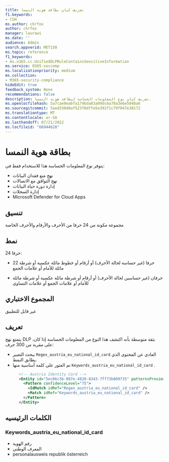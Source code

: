 ```yaml
---
title: تعريف كيان بطاقة هوية النمسا
f1.keywords:
- CSH
ms.author: chrfox
author: chrfox
manager: laurawi
ms.date: ''
audience: Admin
search.appverid: MET150
ms.topic: reference
f1_keywords:
- ms.o365.cc.UnifiedDLPRuleContainsSensitiveInformation
ms.service: O365-seccomp
ms.localizationpriority: medium
ms.collection:
- M365-security-compliance
hideEdit: true
feedback_system: None
recommendations: false
description: تعريف كيان نوع المعلومات الحساسة لبطاقة هوية النمسا.
ms.openlocfilehash: 5a7cae0eabfa179bda83a09dc6a70a3e6e5048a6
ms.sourcegitcommit: 5aed330d8af523f0dffe5e392f1c79f047e38172
ms.translationtype: MT
ms.contentlocale: ar-SA
ms.lasthandoff: 07/21/2022
ms.locfileid: "66944628"
---
```

# <a name="austria-identity-card"></a>بطاقة هوية النمسا

يتوفر نوع المعلومات الحساسة هذا للاستخدام فقط في:

- نهج منع فقدان البيانات
- نهج التوافق مع الاتصالات
- إدارة دورة حياة البيانات
- إدارة السجلات
- Microsoft Defender for Cloud Apps

## <a name="format"></a>تنسيق

مجموعة مكونة من 24 حرفا من الأحرف والأرقام والأحرف الخاصة

## <a name="pattern"></a>نمط

24 حرفا:

- 22 حرفا (غير حساسة لحالة الأحرف) أو أرقام أو خطوط مائلة عكسية أو شرطة مائلة للأمام أو علامات الجمع

- حرفان (غير حساسين لحالة الأحرف) أو أرقام أو شرطة مائلة عكسية أو شرطة مائلة للأمام أو علامات الجمع أو علامات التساوي

## <a name="checksum"></a>المجموع الاختباري

غير قابل للتطبيق

## <a name="definition"></a>تعريف

يتمتع نهج DLP بثقة متوسطة بأنه اكتشف هذا النوع من المعلومات الحساسة إذا كان، على مقربة من 300 حرف:

- يبحث التعبير `Regex_austria_eu_national_id_card` العادي عن المحتوى الذي يطابق النمط.
- تم العثور على كلمة أساسية منها `Keywords_austria_eu_national_id_card` .

```xml
      <!-- Austria Identity Card -->
      <Entity id="5ec06c3b-007e-4820-8343-7ff73b889735" patternsProximity="300" recommendedConfidence="75">
        <Pattern confidenceLevel="75">
          <IdMatch idRef="Regex_austria_eu_national_id_card" />
          <Match idRef="Keywords_austria_eu_national_id_card" />
        </Pattern>
      </Entity>
```

## <a name="keywords"></a>الكلمات الرئيسيه

### <a name="keywords_austria_eu_national_id_card"></a>Keywords_austria_eu_national_id_card

- رقم الهوية
- المعرف الوطني
- personalausweis republik österreich